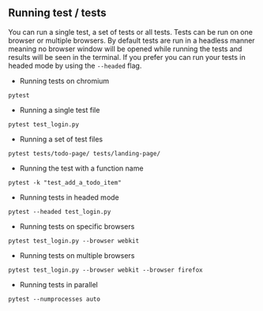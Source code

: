 ## Running test / tests

You can run a single test, a set of tests or all tests. Tests can be run 
on one browser or multiple browsers. By default tests are run in a headless 
manner meaning no browser window will be opened while running the tests 
and results will be seen in the terminal. If you prefer you can run your 
tests in headed mode by using the `--headed` flag.

- Running tests on chromium

```
pytest
```

- Running a single test file

```
pytest test_login.py
```

- Running a set of test files

```
pytest tests/todo-page/ tests/landing-page/
```

- Running the test with a function name

```
pytest -k "test_add_a_todo_item"
```

- Running tests in headed mode

```
pytest --headed test_login.py
```

- Running tests on specific browsers

```
pytest test_login.py --browser webkit
```

- Running tests on multiple browsers

```
pytest test_login.py --browser webkit --browser firefox
```

- Running tests in parallel

```
pytest --numprocesses auto
```